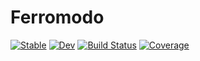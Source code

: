 # Ferromodo

[![Stable](https://img.shields.io/badge/docs-stable-blue.svg)](https://Aminofa70.github.io/Ferromodo.jl/stable/)
[![Dev](https://img.shields.io/badge/docs-dev-blue.svg)](https://Aminofa70.github.io/Ferromodo.jl/dev/)
[![Build Status](https://github.com/Aminofa70/Ferromodo.jl/actions/workflows/CI.yml/badge.svg?branch=main)](https://github.com/Aminofa70/Ferromodo.jl/actions/workflows/CI.yml?query=branch%3Amain)
[![Coverage](https://codecov.io/gh/Aminofa70/Ferromodo.jl/branch/main/graph/badge.svg)](https://codecov.io/gh/Aminofa70/Ferromodo.jl)
